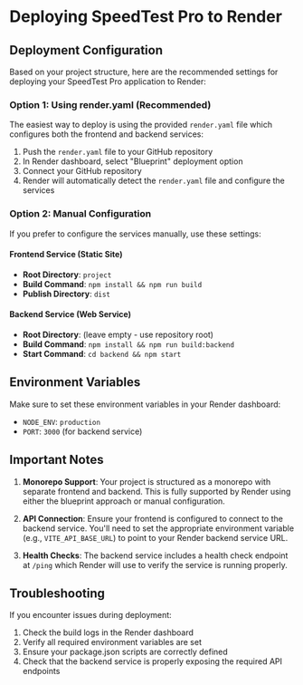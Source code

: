 # Deploying SpeedTest Pro to Render

## Deployment Configuration

Based on your project structure, here are the recommended settings for deploying your SpeedTest Pro application to Render:

### Option 1: Using render.yaml (Recommended)

The easiest way to deploy is using the provided `render.yaml` file which configures both the frontend and backend services:

1. Push the `render.yaml` file to your GitHub repository
2. In Render dashboard, select "Blueprint" deployment option
3. Connect your GitHub repository
4. Render will automatically detect the `render.yaml` file and configure the services

### Option 2: Manual Configuration

If you prefer to configure the services manually, use these settings:

#### Frontend Service (Static Site)

- **Root Directory**: `project`
- **Build Command**: `npm install && npm run build`
- **Publish Directory**: `dist`

#### Backend Service (Web Service)

- **Root Directory**: (leave empty - use repository root)
- **Build Command**: `npm install && npm run build:backend`
- **Start Command**: `cd backend && npm start`

## Environment Variables

Make sure to set these environment variables in your Render dashboard:

- `NODE_ENV`: `production`
- `PORT`: `3000` (for backend service)

## Important Notes

1. **Monorepo Support**: Your project is structured as a monorepo with separate frontend and backend. This is fully supported by Render using either the blueprint approach or manual configuration.

2. **API Connection**: Ensure your frontend is configured to connect to the backend service. You'll need to set the appropriate environment variable (e.g., `VITE_API_BASE_URL`) to point to your Render backend service URL.

3. **Health Checks**: The backend service includes a health check endpoint at `/ping` which Render will use to verify the service is running properly.

## Troubleshooting

If you encounter issues during deployment:

1. Check the build logs in the Render dashboard
2. Verify all required environment variables are set
3. Ensure your package.json scripts are correctly defined
4. Check that the backend service is properly exposing the required API endpoints